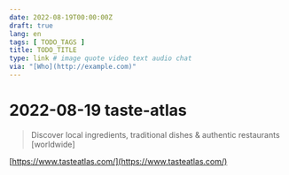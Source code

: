 ```yaml
---
date: 2022-08-19T00:00:00Z
draft: true
lang: en
tags: [ TODO_TAGS ]
title: TODO_TITLE
type: link # image quote video text audio chat
via: "[Who](http://example.com)"
---
```



# 2022-08-19 taste-atlas

 
> Discover local ingredients, traditional dishes & authentic restaurants [worldwide]

[https://www.tasteatlas.com/](https://www.tasteatlas.com/)


